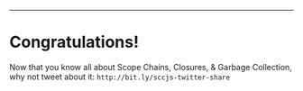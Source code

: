 ----

# Congratulations!

Now that you know all about Scope Chains, Closures, & Garbage Collection, why
not tweet about it: `http://bit.ly/sccjs-twitter-share`
